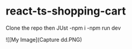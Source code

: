 # react-ts-shopping-cart

Clone the repo
then JUst
-npm i 
-npm run dev

![[My Image](Capture dd.PNG)
